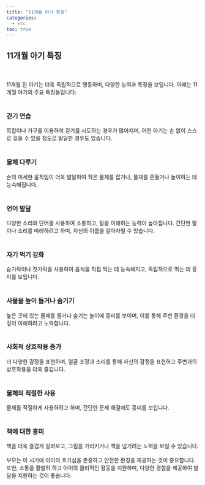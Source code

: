 ```yaml
---
title: "11개월 아기 특징"
categories: 
  - etc
toc: true
---
```

  
## 11개월 아기 특징
  <br/><br/>
11개월 된 아기는 더욱 독립적으로 행동하며, 다양한 능력과 특징을 보입니다. 아래는 11개월 아기의 주요 특징들입니다:
  <br/><br/>
### 걷기 연습
목잡이나 가구를 이용하여 걷기를 시도하는 경우가 많아지며, 어떤 아기는 손 없이 스스로 걸을 수 있을 정도로 발달한 경우도 있습니다.
  <br/><br/>
### 물체 다루기
손의 미세한 움직임이 더욱 발달하여 작은 물체를 잡거나, 물체를 흔들거나 놀이하는 데 능숙해집니다.
  <br/><br/>
### 언어 발달
다양한 소리와 단어를 사용하여 소통하고, 말을 이해하는 능력이 높아집니다. 간단한 말이나 소리를 따라하려고 하며, 자신의 이름을 알아차릴 수 있습니다.
  <br/><br/>
### 자기 먹기 강화
숟가락이나 젓가락을 사용하여 음식을 직접 먹는 데 능숙해지고, 독립적으로 먹는 데 흥미를 보입니다.
  <br/><br/>
### 사물을 높이 들거나 숨기기
높은 곳에 있는 물체를 들거나 숨기는 놀이에 흥미를 보이며, 이를 통해 주변 환경을 더 깊이 이해하려고 노력합니다.
  <br/><br/>
### 사회적 상호작용 증가
더 다양한 감정을 표현하며, 얼굴 표정과 소리를 통해 자신의 감정을 표현하고 주변과의 상호작용을 더욱 즐깁니다.
  <br/><br/>
### 물체의 적절한 사용
물체를 적절하게 사용하려고 하며, 간단한 문제 해결에도 흥미를 보입니다.
  <br/><br/>
### 책에 대한 흥미
책을 더욱 즐겁게 살펴보고, 그림을 가리키거나 책을 넘기려는 노력을 보일 수 있습니다.
  <br/><br/>
부모는 이 시기에 아이의 호기심을 존중하고 안전한 환경을 제공하는 것이 중요합니다. 또한, 소통을 활발히 하고 아이의 물리적인 활동을 지원하며, 다양한 경험을 제공하여 발달을 지원하는 것이 좋습니다.
